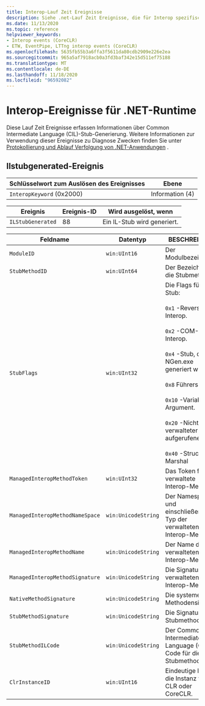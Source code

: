 ```yaml
---
title: Interop-Lauf Zeit Ereignisse
description: Siehe .net-Lauf Zeit Ereignisse, die für Interop spezifische Diagnoseinformationen sammeln.
ms.date: 11/13/2020
ms.topic: reference
helpviewer_keywords:
- Interop events (CoreCLR)
- ETW, EventPipe, LTTng interop events (CoreCLR)
ms.openlocfilehash: 5635fb55b3a6ffa3f5611da80cdb2909e226e2ea
ms.sourcegitcommit: 965a5af7918acb0a3fd3baf342e15d511ef75188
ms.translationtype: MT
ms.contentlocale: de-DE
ms.lasthandoff: 11/18/2020
ms.locfileid: "96592082"
---
```

# <a name="net-runtime-interop-events"></a>Interop-Ereignisse für .NET-Runtime

Diese Lauf Zeit Ereignisse erfassen Informationen über Common Intermediate Language (CIL)-Stub-Generierung. Weitere Informationen zur Verwendung dieser Ereignisse zu Diagnose Zwecken finden Sie unter [Protokollierung und Ablauf Verfolgung von .NET-Anwendungen](../../core/diagnostics/logging-tracing.md) .

## <a name="ilstubgenerated-event"></a>Ilstubgenerated-Ereignis

|Schlüsselwort zum Auslösen des Ereignisses|Ebene|
|-----------------------------------|-----------|
|`InteropKeyword` (0x2000)|Information (4)|
  
|Ereignis|Ereignis-ID|Wird ausgelöst, wenn|
|-----------|--------------|-----------------|
|`ILStubGenerated`|88|Ein IL-Stub wird generiert.|

|Feldname|Datentyp|BESCHREIBUNG|
|----------------|---------------|-----------------|
|`ModuleID`|`win:UInt16`|Der Modulbezeichner.|
|`StubMethodID`|`win:UInt64`|Der Bezeichner für die Stubmethode.|
|`StubFlags`|`win:UInt32`|Die Flags für den Stub:<br /><br /> `0x1` -Reverse-Interop.<br /><br /> `0x2` -COM-Interop.<br /><br /> `0x4` -Stub, das von NGen.exe generiert wurde.<br /><br /> `0x8` Führers.<br /><br /> `0x10` -Variable Argument.<br /><br /> `0x20` -Nicht verwalteter aufgerufener.<br /><br /> `0x40` -Struct Marshal|
|`ManagedInteropMethodToken`|`win:UInt32`|Das Token für die verwaltete Interop-Methode.|
|`ManagedInteropMethodNameSpace`|`win:UnicodeString`|Der Namespace und einschließende Typ der verwalteten Interop-Methode.|
|`ManagedInteropMethodName`|`win:UnicodeString`|Der Name der verwalteten Interop-Methode.|
|`ManagedInteropMethodSignature`|`win:UnicodeString`|Die Signatur der verwalteten Interop-Methode.|
|`NativeMethodSignature`|`win:UnicodeString`|Die systemeigene Methodensignatur.|
|`StubMethodSignature`|`win:UnicodeString`|Die Signatur der Stubmethode.|
|`StubMethodILCode`|`win:UnicodeString`|Der Common Intermediate Language (CIL)-Code für die Stubmethode.|
|`ClrInstanceID`|`win:UInt16`|Eindeutige ID für die Instanz von CLR oder CoreCLR.|

